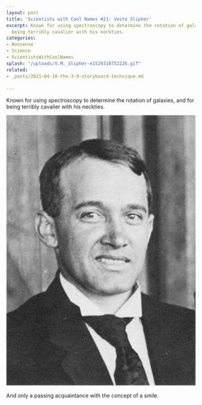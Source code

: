 ```yaml
---
layout: post
title: 'Scientists with Cool Names #21: Vesto Slipher'
excerpt: Known for using spectroscopy to determine the rotation of galaxies, and for
  being terribly cavalier with his neckties.
categories:
- Nonsense
- Science
- ScientistsWithCoolNames
splash: "/uploads/V.M._Slipher-e1529318752226.gif"
related:
- _posts/2021-04-10-the-3-9-storyboard-technique.md

---
```

Known for using spectroscopy to determine the rotation of galaxies, and for being terribly cavalier with his neckties.

![](/uploads/1*Pd2aYj3fhjr9rZohY2fRoQ.jpeg)

And only a passing acquaintance with the concept of a smile.